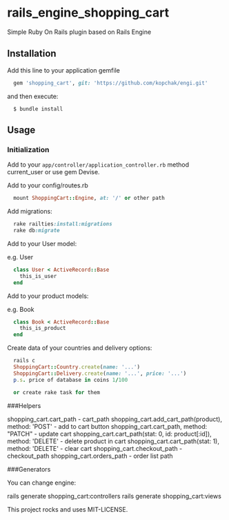 # rails_engine_shopping_cart

Simple Ruby On Rails plugin based on Rails Engine

## Installation
Add this line to your application gemfile

```ruby
  gem 'shopping_cart', git: 'https://github.com/kopchak/engi.git'
```
and then execute:
```
  $ bundle install
```

## Usage

### Initialization

Add to your `app/controller/application_controller.rb` method current_user or use gem Devise.

Add to your config/routes.rb
```ruby
  mount ShoppingCart::Engine, at: '/' or other path
```

Add migrations:

```ruby
  rake railties:install:migrations
  rake db:migrate
```

Add to your User model:

e.g. User
```ruby
  class User < ActiveRecord::Base
    this_is_user
  end
```

Add to your product models:

e.g. Book
```ruby
  class Book < ActiveRecord::Base
    this_is_product
  end
```

Create data of your countries and delivery options:
```ruby
  rails c
  ShoppingCart::Country.create(name: '...')
  ShoppingCart::Delivery.create(name: '...', price: '...')
  p.s. price of database in coins 1/100

  or create rake task for them
```

###Helpers

shopping_cart.cart_path                                              - cart_path
shopping_cart.add_cart_path(product), method: 'POST'                 - add to cart button
shopping_cart.cart_path, method: "PATCH"                             - update cart
shopping_cart.cart_path(stat: 0, id: product[:id]), method: 'DELETE' - delete product in cart
shopping_cart.cart_path(stat: 1), method: 'DELETE'                   - clear cart
shopping_cart.checkout_path                                          - checkout_path
shopping_cart.orders_path                                            - order list path

###Generators

You can change engine:

rails generate shopping_cart:controllers
rails generate shopping_cart:views


This project rocks and uses MIT-LICENSE.



